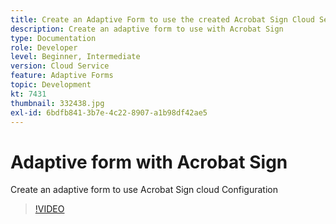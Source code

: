 ```yaml
---
title: Create an Adaptive Form to use the created Acrobat Sign Cloud Services Configuration
description: Create an adaptive form to use with Acrobat Sign
type: Documentation
role: Developer
level: Beginner, Intermediate
version: Cloud Service
feature: Adaptive Forms
topic: Development
kt: 7431
thumbnail: 332438.jpg
exl-id: 6bdfb841-3b7e-4c22-8907-a1b98df42ae5
---
```

# Adaptive form with Acrobat Sign


Create an adaptive form to use Acrobat Sign cloud Configuration

>[!VIDEO](https://video.tv.adobe.com/v/332438?quality=12&learn=on)
